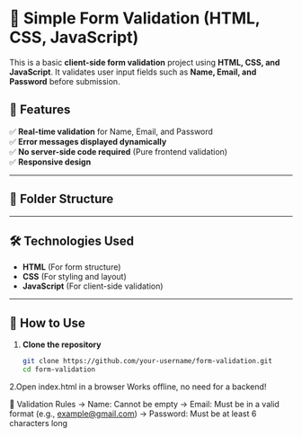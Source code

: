 # 🚀 Simple Form Validation (HTML, CSS, JavaScript)

This is a basic **client-side form validation** project using **HTML, CSS, and JavaScript**. It validates user input fields such as **Name, Email, and Password** before submission.

## 📌 Features
✅ **Real-time validation** for Name, Email, and Password  
✅ **Error messages displayed dynamically**  
✅ **No server-side code required** (Pure frontend validation)  
✅ **Responsive design**  

---

## 📂 Folder Structure

---

## 🛠 Technologies Used
- **HTML** (For form structure)  
- **CSS** (For styling and layout)  
- **JavaScript** (For client-side validation)  

---

## 📜 How to Use
1. **Clone the repository**  
   ```sh
   git clone https://github.com/your-username/form-validation.git
   cd form-validation
2.Open index.html in a browser
  Works offline, no need for a backend!

🎯 Validation Rules
-> Name: Cannot be empty
-> Email: Must be in a valid format (e.g., example@gmail.com)
-> Password: Must be at least 6 characters long
